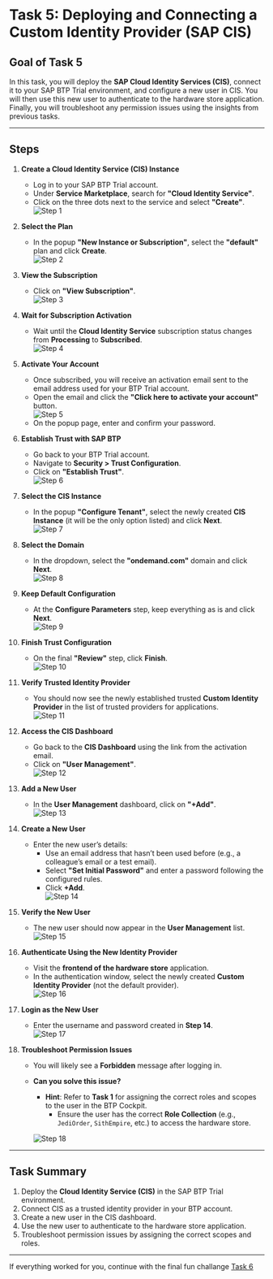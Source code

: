 # Task 5: Deploying and Connecting a Custom Identity Provider (SAP CIS)

## Goal of Task 5

In this task, you will deploy the **SAP Cloud Identity Services (CIS)**, connect it to your SAP BTP Trial environment, and configure a new user in CIS. You will then use this new user to authenticate to the hardware store application. Finally, you will troubleshoot any permission issues using the insights from previous tasks.

---

## Steps

1. **Create a Cloud Identity Service (CIS) Instance**  
   - Log in to your SAP BTP Trial account.
   - Under **Service Marketplace**, search for **"Cloud Identity Service"**.
   - Click on the three dots next to the service and select **"Create"**.  
     ![Step 1](../images/CIS/01_Create.png)

2. **Select the Plan**  
   - In the popup **"New Instance or Subscription"**, select the **"default"** plan and click **Create**.  
     ![Step 2](../images/CIS/02_deploy.png)

3. **View the Subscription**  
   - Click on **"View Subscription"**.  
     ![Step 3](../images/CIS/03_creation_Process.png)

4. **Wait for Subscription Activation**  
   - Wait until the **Cloud Identity Service** subscription status changes from **Processing** to **Subscribed**.  
     ![Step 4](../images/CIS/04_Processing.png)

5. **Activate Your Account**  
   - Once subscribed, you will receive an activation email sent to the email address used for your BTP Trial account.
   - Open the email and click the **"Click here to activate your account"** button.  
     ![Step 5](../images/CIS/05_ActivateYourAccountEmail.png)
   - On the popup page, enter and confirm your password.

6. **Establish Trust with SAP BTP**  
   - Go back to your BTP Trial account.
   - Navigate to **Security > Trust Configuration**.
   - Click on **"Establish Trust"**.  
     ![Step 6](../images/CIS/06_Establish_Trust.png)

7. **Select the CIS Instance**  
   - In the popup **"Configure Tenant"**, select the newly created **CIS Instance** (it will be the only option listed) and click **Next**.  
     ![Step 7](../images/CIS/07_ChooseTenant.png)

8. **Select the Domain**  
   - In the dropdown, select the **"ondemand.com"** domain and click **Next**.  
     ![Step 8](../images/CIS/08_OnDemand.png)

9. **Keep Default Configuration**  
   - At the **Configure Parameters** step, keep everything as is and click **Next**.  
     ![Step 9](../images/CIS/09_Configuration.png)

10. **Finish Trust Configuration**  
    - On the final **"Review"** step, click **Finish**.  
      ![Step 10](../images/CIS/10_Finish.png)

11. **Verify Trusted Identity Provider**  
    - You should now see the newly established trusted **Custom Identity Provider** in the list of trusted providers for applications.  
      ![Step 11](../images/CIS/11_ConnectedTennant.png)

12. **Access the CIS Dashboard**  
    - Go back to the **CIS Dashboard** using the link from the activation email.
    - Click on **"User Management"**.  
      ![Step 12](../images/CIS/12_User_management.png)

13. **Add a New User**  
    - In the **User Management** dashboard, click on **"+Add"**.  
      ![Step 13](../images/CIS/13_AddUserToCIS.png)

14. **Create a New User**  
    - Enter the new user’s details:
      - Use an email address that hasn’t been used before (e.g., a colleague’s email or a test email).
      - Select **"Set Initial Password"** and enter a password following the configured rules.
      - Click **+Add**.  
        ![Step 14](../images/CIS/14_AddNewUser.png)

15. **Verify the New User**  
    - The new user should now appear in the **User Management** list.  
      ![Step 15](../images/CIS/15_CISUser.png)

16. **Authenticate Using the New Identity Provider**  
    - Visit the **frontend of the hardware store** application.
    - In the authentication window, select the newly created **Custom Identity Provider** (not the default provider).  
      ![Step 16](../images/CIS/16_LoginAsThisUser.png)

17. **Login as the New User**  
    - Enter the username and password created in **Step 14**.  
      ![Step 17](../images/CIS/17_EnterUserNameAndPassword.png)

18. **Troubleshoot Permission Issues**  
    - You will likely see a **Forbidden** message after logging in. 
    - **Can you solve this issue?**
      - **Hint**: Refer to **Task 1** for assigning the correct roles and scopes to the user in the BTP Cockpit.
        - Ensure the user has the correct **Role Collection** (e.g., `JediOrder`, `SithEmpire`, etc.) to access the hardware store.
      
      ![Step 18](../images/CIS/18_MissingScope.png)

---

## Task Summary

1. Deploy the **Cloud Identity Service (CIS)** in the SAP BTP Trial environment.
2. Connect CIS as a trusted identity provider in your BTP account.
3. Create a new user in the CIS dashboard.
4. Use the new user to authenticate to the hardware store application.
5. Troubleshoot permission issues by assigning the correct scopes and roles.

---

If everything worked for you, continue with the final fun challange [Task 6](./Task6.md)